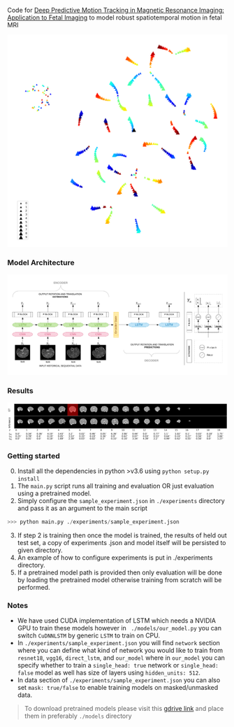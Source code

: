 Code for [Deep Predictive Motion Tracking in Magnetic Resonance Imaging: Application to Fetal Imaging](https://arxiv.org/abs/1909.11625) to model robust spatiotemporal motion in fetal MRI

![tSNE projection of internal states of encoder lstm](./imgs/tsne_encoder_lstm_states_perplexity5.png)


### Model Architecture
![model_architecture](./imgs/model_architecture.png)

### Results
![results](./imgs/est_pred_imposed_slices_test29_msk5.png)

### Getting started
0. Install all the dependencies in python >v3.6 using `python setup.py install`
1. The `main.py` script runs all training and evaluation OR just evaluation using a pretrained model.
2. Simply configure the `sample_experiment.json` in `./experiments` directory and pass it as an argument to the main 
script
```python
>>> python main.py ./experiments/sample_experiment.json 
```
3. If step 2 is training then once the model is trained, the results of held out test set, a copy of experiments
.json and model itself will be persisted to given directory.
4. An example of how to configure experiments is put in ./experiments directory.
5. If a pretrained model path is provided then only evaluation will be done by loading the pretrained model otherwise
 training from scratch will be performed.

### Notes
* We have used CUDA implementation of LSTM which needs a NVIDIA GPU to train these models however in `
./models/our_model.py` you can switch `CuDNNLSTM` by generic `LSTM` to train on CPU. 
* In `./experiments/sample_experiment.json` you will find `network` section where you can define what kind of network
 you would like to train from `resnet18`, `vgg16`, `direct_lstm`, and `our_model` where in `our_model` you can 
 specify whether to train a `single_head: true` network or `single_head: false` model as well has size of layers 
 using `hidden_units: 512`.
* In data section of `./experiments/sample_experiment.json` you can also set `mask: true/false` to enable training 
models on masked/unmasked data.

> To download pretrained models please visit this [gdrive link](https://drive.google.com/drive/folders/1CCKWFLDZ-BoqmThGCpapcw7jBJ_a83cR?usp=sharing) and place them in preferably `./models` directory


